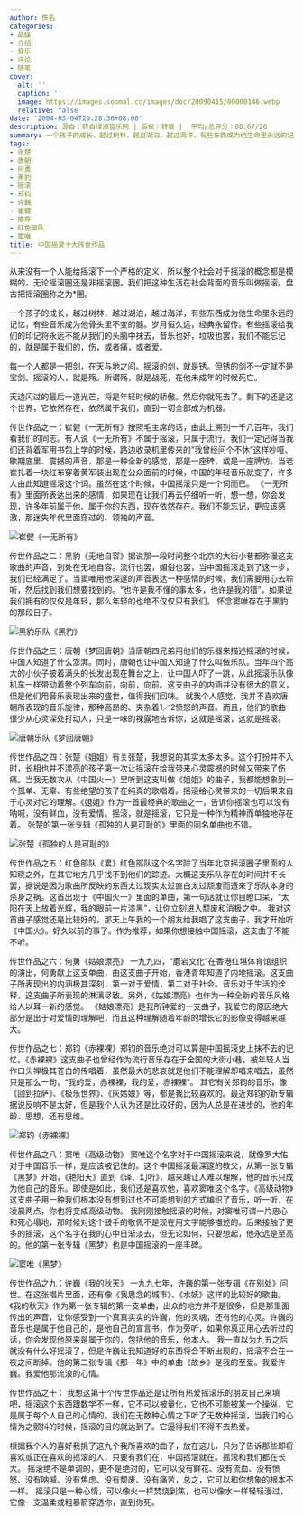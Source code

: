 ```yaml
---
author: 佚名
categories:
- 品碟
- 介绍
- 音乐
- 评论
- 随笔
cover:
  alt: ''
  caption: ''
  image: https://images.soomal.cc/images/doc/20090415/00000146.webp
  relative: false
date: '2004-03-04T20:28:36+08:00'
description: 源自：转自绿洲音乐网 | 版权：转载 |  平均/总评分：08.67/26
summary: 一个孩子的成长，越过树林，越过湖泊，越过海洋，有些东西成为他生命里永远的记忆，有些音乐成为他骨头里不变的髓。岁月恒久远，经典永留传。有些摇滚给我们的印记将永远不能从我们的头脑中抹去，音乐也好，垃圾也罢，我们不能忘记的，就是属于我们的，伤，或者痛，或者爱。
tags:
- 张楚
- 唐朝
- 何勇
- 黑豹
- 摇滚
- 郑钧
- 许巍
- 崔健
- 推荐
- 红色部队
- 窦唯
title: 中国摇滚十大传世作品
---
```


从来没有一个人能给摇滚下一个严格的定义，所以整个社会对于摇滚的概念都是模糊的，无论摇滚圈还是非摇滚圈。我们把这种生活在社会背面的音乐叫做摇滚。盘古把摇滚圈称之为*圈。



一个孩子的成长，越过树林，越过湖泊，越过海洋，有些东西成为他生命里永远的记忆，有些音乐成为他骨头里不变的髓。岁月恒久远，经典永留传。有些摇滚给我们的印记将永远不能从我们的头脑中抹去，音乐也好，垃圾也罢，我们不能忘记的，就是属于我们的，伤，或者痛，或者爱。



每一个人都是一把剑，在天与地之间。摇滚的剑，就是锈。但锈的剑不一定就不是宝剑。摇滚的人，就是殇。所谓殇，就是战死，在他未成年的时候死亡。



天边闪过的最后一道光芒，将是年轻时候的骄傲。然后你就死去了。剩下的还是这个世界，它依然存在，依然属于我们，直到一切全部成为机器。

传世作品之一：崔健《一无所有》按照毛主席的话，由此上溯到一千八百年，我们看我们的同志。有人说《一无所有》不属于摇滚，只属于流行。我们一定记得当我们还背着军用书包上学的时候，路边收录机里传来的“我曾经问个不休”这样吵哑、歇期底里、震撼的声音，那是一种全新的感觉，那是一座碑，或是一座牌坊。当老崔扎着一块红布穿着黄军装出现在公众面前的时候，中国的年轻音乐就变了，许多人由此知道摇滚这个词。虽然在这个时候，中国摇滚只是一个词而已。 《一无所有》里面所表达出来的感情，如果现在让我们再去仔细听一听，想一想，你会发现，许多年前属于他、属于你的东西，现在依然存在。我们不能忘记，更应该感激，那迷失年代里面穿过的、领袖的声音。



![崔健《一无所有》](https://images.soomal.cc/images/doc/20090415/00000146.webp)



传世作品之二：黑豹《无地自容》据说那一段时间整个北京的大街小巷都弥漫这支歌曲的声音，到处在无地自容。流行也罢，媚俗也罢，当中国摇滚走到了这一步，我们已经满足了。当窦唯用他深邃的声音表达一种感情的时候，我们需要用心去聆听，然后找到我们想要找到的。“也许是我不懂的事太多，也许是我的错”，如果说我们拥有的仅仅是年轻，那么年轻的也绝不仅仅只有我们。 怀念窦唯存在于黑豹的那段日子。



![黑豹乐队《黑豹》](https://images.soomal.cc/images/doc/20090415/00000145.webp)



传世作品之三：唐朝《梦回唐朝》当唐朝四兄弟用他们的乐器来描述摇滚的时候，中国人知道了什么澎湃。同时，唐朝也让中国人知道了什么叫做乐队。当年四个高大的小伙子披着满头的长发出现在舞台之上，让中国人吓了一跳，从此摇滚乐队像机车一样带动着整个列车向前，向前，向前。这支曲子的内涵并没有很大的意义，但是他们用音乐表现出来的盛世，值得我们回味。 就我个人感觉，我并不喜欢唐朝所表现的音乐旋律，那种高昂的、夹杂着1／2愤怒的声音。而且，他们的歌曲很少从心灵深处打动人，只是一味的裸露地告诉你，这就是摇滚，这就是摇滚。



![唐朝乐队《梦回唐朝》](https://images.soomal.cc/images/doc/20090406/00000003.webp)



传世作品之四：张楚《姐姐》有关张楚，我想说的其实太多太多。这个打扮并不入时，长相也并不漂亮的孩子第一次让摇滚在给我带来心灵震撼的时候又带来了伤痛。当我无数次从《中国火一》里听到这支叫做《姐姐》的曲子，我都能想象到一个孤单、无辜、有些绝望的孩子在纯真的歌唱着。摇滚给心灵带来的一切后果来自于心灵对它的理解。《姐姐》作为一首最经典的歌曲之一，告诉你摇滚也可以没有呐喊，没有鲜血，没有爱情。摇滚，就是摇滚，它只是一种作为精神而单独地存在着。 张楚的第一张专辑《孤独的人是可耻的》里面的同名单曲也不错。



![张楚《孤独的人是可耻的》](https://images.soomal.cc/images/doc/20090415/00000147.webp)



传世作品之五：红色部队《累》红色部队这个名字除了当年北京摇滚圈子里面的人知晓之外，在其它地方几乎找不到他们的踪迹。大概这支乐队存在的时间并不长罢，据说是因为歌曲所反映的东西太过现实太过直白太过颓废而遭来了乐队本身的杀身之祸。这首出现于《中国火一》里面的单曲，第一句话就让你目瞪口呆，“太阳在天上放着光辉，我的眼前一片漆黑”，让你立刻进入颓废和消极之中。 我对这首曲子感觉还是比较好的，那天上午我的一个朋友给我唱了这支曲子，我才开始听《中国火》。好久以前的事了。作为推荐，如果你想接触中国摇滚，这支曲子不能不听。



传世作品之六：何勇《姑娘漂亮》 一九九四，“磨岩文化”在香港红堪体育馆组织的演出，何勇献上这支单曲，由这支曲子开始，香港青年知道了内地摇滚。这支曲子所表现出的内涵极其深刻，第一对于爱情，第二对于社会。音乐对于生活的诠释，这支曲子所表现的淋漓尽致。另外，《姑娘漂亮》也作为一种全新的音乐风格给人以耳一新的感觉。 《姑娘漂亮》是我所钟爱的一支曲子，我爱它的原因绝大部分是出于对爱情的理解吧，而且这种理解随着年龄的增长它的影像变得越来越大。



传世作品之七：郑钧《赤裸裸》郑钧的音乐绝对可以算是中国摇滚史上抹不去的记忆。《赤裸裸》这支曲子也曾经作为流行音乐存在于全国的大街小巷，被年轻人当作口头禅极其苍白的传唱着，虽然最大的悲哀就是他们不能理解却唱来唱去，虽然只是那么一句，“我的爱，赤裸裸，我的爱，赤裸裸”。 其它有关郑钧的音乐，像《回到拉萨》、《极乐世界》、《灰姑娘》等，都是我比较喜欢的。最近郑钧的新专辑据说反响不是太好，但是我个人认为还是比较好的，因为人总是在进步的，他的年龄、思想，还有思维。



![郑钧《赤裸裸》](https://images.soomal.cc/images/doc/20090414/00000013.webp)



传世作品之八：窦唯《高级动物》 窦唯这个名字对于中国摇滚来说，就像罗大佑对于中国音乐一样，是应该被记住的。这个中国摇滚最深邃的教父，从第一张专辑《黑梦》开始，《艳阳天》直到《译、幻听》，越来越让人难以理解，他的音乐只成为他自己的音乐。即使是如此，我们还是喜欢他，喜欢窦唯这个名字。《高级动物》这支曲子用一种我们根本没有想到过也不可能想到的方式编织了音乐，听一听，在凌晨两点，你也将变成高级动物。 我刚刚接触摇滚的时候，对窦唯可谓一片忠心和死心塌地，那时候对这个鼓手的敬佩不是现在用文字能够描述的。后来接触了更多的摇滚，这个名字在我的心中日渐淡去，但无论如何，只要想起，他永远是至高的。他的第一张专辑《黑梦》也是中国摇滚的一座丰碑。



![窦唯《黑梦》](https://images.soomal.cc/images/doc/20090414/00000136.webp)



传世作品之九：许巍《我的秋天》 一九九七年，许巍的第一张专辑《在别处》问世。在这张唱片里面，还有像《我思念的城市》、《水妖》这样的比较好的歌曲。《我的秋天》作为第一张专辑的第一支单曲，出众的地方并不是很多，但是那里面传出的声音，让你感受到一个真真实实的许巍，他的灵魂，还有他的心灵。许巍的音乐也是属于他自己的，是他自己的宣言书，作为旁听，如果你真正用心去听过的话，你会发现他原来是属于你的，包括他的音乐，他本人。 我一直以为九五之后就没有什么好摇滚了，但是许巍让我知道好的东西将会不断出现的，摇滚不会在一夜之间断掉。他的第二张专辑《那一年》中的单曲《故乡》是我的至爱。我爱许巍。我爱他那流浪的心情。



传世作品之十： 我想这第十个传世作品还是让所有热爱摇滚乐的朋友自己来填吧，摇滚这个东西跟数学不一样，它不可以被量化，它也不可能被某一个操纵，它是属于每个人自己的心情的。我们在无数种心情之下听了无数种摇滚，当我们的心情为之颤抖的时候，摇滚的目的就达到了。它逼得我们不得不去热爱。



根据我个人的喜好我挑了这九个我所喜欢的曲子，放在这儿，只为了告诉那些即将喜欢或正在喜欢的摇滚的人，只要有我们在，中国摇滚就在。摇滚和我们都在长大。 摇滚绝不是单调的，更不是绝对的，它可以没有鲜花、没有流血、没有愤怒、没有呐喊、没有焦虑、没有颓废、没有痛苦，总之，它可以和你想象的根本不一样。 摇滚只是一种心情，可以像火一样焚烧到焦，也可以像水一样轻轻漫过，它像一支温柔或粗暴箭穿透你，直到你死。